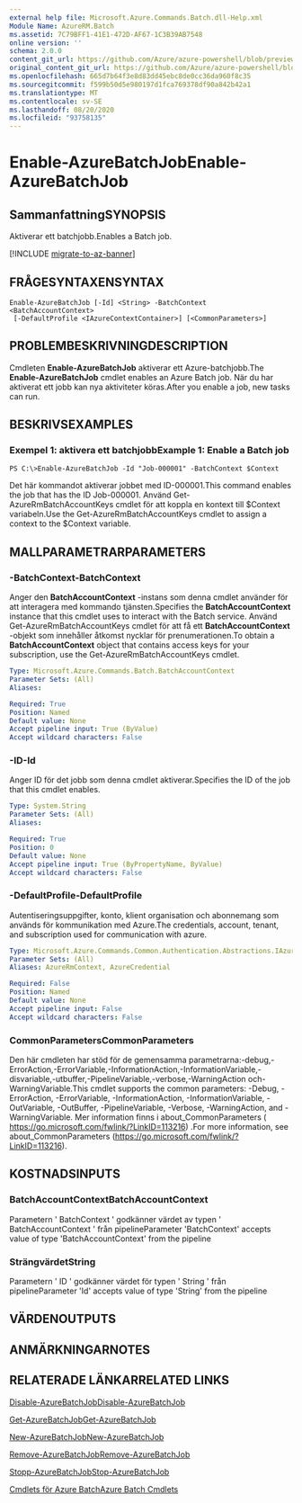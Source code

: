```yaml
---
external help file: Microsoft.Azure.Commands.Batch.dll-Help.xml
Module Name: AzureRM.Batch
ms.assetid: 7C79BFF1-41E1-472D-AF67-1C3B39AB7548
online version: ''
schema: 2.0.0
content_git_url: https://github.com/Azure/azure-powershell/blob/preview/src/ResourceManager/AzureBatch/Commands.Batch/help/Enable-AzureBatchJob.md
original_content_git_url: https://github.com/Azure/azure-powershell/blob/preview/src/ResourceManager/AzureBatch/Commands.Batch/help/Enable-AzureBatchJob.md
ms.openlocfilehash: 665d7b64f3e8d83dd45ebc8de0cc36da960f8c35
ms.sourcegitcommit: f599b50d5e980197d1fca769378df90a842b42a1
ms.translationtype: MT
ms.contentlocale: sv-SE
ms.lasthandoff: 08/20/2020
ms.locfileid: "93758135"
---
```

# <span data-ttu-id="6c66d-101">Enable-AzureBatchJob</span><span class="sxs-lookup"><span data-stu-id="6c66d-101">Enable-AzureBatchJob</span></span>

## <span data-ttu-id="6c66d-102">Sammanfattning</span><span class="sxs-lookup"><span data-stu-id="6c66d-102">SYNOPSIS</span></span>
<span data-ttu-id="6c66d-103">Aktiverar ett batchjobb.</span><span class="sxs-lookup"><span data-stu-id="6c66d-103">Enables a Batch job.</span></span>

[!INCLUDE [migrate-to-az-banner](../../includes/migrate-to-az-banner.md)]

## <span data-ttu-id="6c66d-104">FRÅGESYNTAXEN</span><span class="sxs-lookup"><span data-stu-id="6c66d-104">SYNTAX</span></span>

```
Enable-AzureBatchJob [-Id] <String> -BatchContext <BatchAccountContext>
 [-DefaultProfile <IAzureContextContainer>] [<CommonParameters>]
```

## <span data-ttu-id="6c66d-105">PROBLEMBESKRIVNING</span><span class="sxs-lookup"><span data-stu-id="6c66d-105">DESCRIPTION</span></span>
<span data-ttu-id="6c66d-106">Cmdleten **Enable-AzureBatchJob** aktiverar ett Azure-batchjobb.</span><span class="sxs-lookup"><span data-stu-id="6c66d-106">The **Enable-AzureBatchJob** cmdlet enables an Azure Batch job.</span></span>
<span data-ttu-id="6c66d-107">När du har aktiverat ett jobb kan nya aktiviteter köras.</span><span class="sxs-lookup"><span data-stu-id="6c66d-107">After you enable a job, new tasks can run.</span></span>

## <span data-ttu-id="6c66d-108">BESKRIVS</span><span class="sxs-lookup"><span data-stu-id="6c66d-108">EXAMPLES</span></span>

### <span data-ttu-id="6c66d-109">Exempel 1: aktivera ett batchjobb</span><span class="sxs-lookup"><span data-stu-id="6c66d-109">Example 1: Enable a Batch job</span></span>
```
PS C:\>Enable-AzureBatchJob -Id "Job-000001" -BatchContext $Context
```

<span data-ttu-id="6c66d-110">Det här kommandot aktiverar jobbet med ID-000001.</span><span class="sxs-lookup"><span data-stu-id="6c66d-110">This command enables the job that has the ID Job-000001.</span></span>
<span data-ttu-id="6c66d-111">Använd Get-AzureRmBatchAccountKeys cmdlet för att koppla en kontext till $Context variabeln.</span><span class="sxs-lookup"><span data-stu-id="6c66d-111">Use the Get-AzureRmBatchAccountKeys cmdlet to assign a context to the $Context variable.</span></span>

## <span data-ttu-id="6c66d-112">MALLPARAMETRAR</span><span class="sxs-lookup"><span data-stu-id="6c66d-112">PARAMETERS</span></span>

### <span data-ttu-id="6c66d-113">-BatchContext</span><span class="sxs-lookup"><span data-stu-id="6c66d-113">-BatchContext</span></span>
<span data-ttu-id="6c66d-114">Anger den **BatchAccountContext** -instans som denna cmdlet använder för att interagera med kommando tjänsten.</span><span class="sxs-lookup"><span data-stu-id="6c66d-114">Specifies the **BatchAccountContext** instance that this cmdlet uses to interact with the Batch service.</span></span>
<span data-ttu-id="6c66d-115">Använd Get-AzureRmBatchAccountKeys cmdlet för att få ett **BatchAccountContext** -objekt som innehåller åtkomst nycklar för prenumerationen.</span><span class="sxs-lookup"><span data-stu-id="6c66d-115">To obtain a **BatchAccountContext** object that contains access keys for your subscription, use the Get-AzureRmBatchAccountKeys cmdlet.</span></span>

```yaml
Type: Microsoft.Azure.Commands.Batch.BatchAccountContext
Parameter Sets: (All)
Aliases: 

Required: True
Position: Named
Default value: None
Accept pipeline input: True (ByValue)
Accept wildcard characters: False
```

### <span data-ttu-id="6c66d-116">-ID</span><span class="sxs-lookup"><span data-stu-id="6c66d-116">-Id</span></span>
<span data-ttu-id="6c66d-117">Anger ID för det jobb som denna cmdlet aktiverar.</span><span class="sxs-lookup"><span data-stu-id="6c66d-117">Specifies the ID of the job that this cmdlet enables.</span></span>

```yaml
Type: System.String
Parameter Sets: (All)
Aliases: 

Required: True
Position: 0
Default value: None
Accept pipeline input: True (ByPropertyName, ByValue)
Accept wildcard characters: False
```

### <span data-ttu-id="6c66d-118">-DefaultProfile</span><span class="sxs-lookup"><span data-stu-id="6c66d-118">-DefaultProfile</span></span>
<span data-ttu-id="6c66d-119">Autentiseringsuppgifter, konto, klient organisation och abonnemang som används för kommunikation med Azure.</span><span class="sxs-lookup"><span data-stu-id="6c66d-119">The credentials, account, tenant, and subscription used for communication with azure.</span></span>

```yaml
Type: Microsoft.Azure.Commands.Common.Authentication.Abstractions.IAzureContextContainer
Parameter Sets: (All)
Aliases: AzureRmContext, AzureCredential

Required: False
Position: Named
Default value: None
Accept pipeline input: False
Accept wildcard characters: False
```

### <span data-ttu-id="6c66d-120">CommonParameters</span><span class="sxs-lookup"><span data-stu-id="6c66d-120">CommonParameters</span></span>
<span data-ttu-id="6c66d-121">Den här cmdleten har stöd för de gemensamma parametrarna:-debug,-ErrorAction,-ErrorVariable,-InformationAction,-InformationVariable,-disvariable,-utbuffer,-PipelineVariable,-verbose,-WarningAction och-WarningVariable.</span><span class="sxs-lookup"><span data-stu-id="6c66d-121">This cmdlet supports the common parameters: -Debug, -ErrorAction, -ErrorVariable, -InformationAction, -InformationVariable, -OutVariable, -OutBuffer, -PipelineVariable, -Verbose, -WarningAction, and -WarningVariable.</span></span> <span data-ttu-id="6c66d-122">Mer information finns i about_CommonParameters ( https://go.microsoft.com/fwlink/?LinkID=113216) .</span><span class="sxs-lookup"><span data-stu-id="6c66d-122">For more information, see about_CommonParameters (https://go.microsoft.com/fwlink/?LinkID=113216).</span></span>

## <span data-ttu-id="6c66d-123">KOSTNADS</span><span class="sxs-lookup"><span data-stu-id="6c66d-123">INPUTS</span></span>

### <span data-ttu-id="6c66d-124">BatchAccountContext</span><span class="sxs-lookup"><span data-stu-id="6c66d-124">BatchAccountContext</span></span>
<span data-ttu-id="6c66d-125">Parametern ' BatchContext ' godkänner värdet av typen ' BatchAccountContext ' från pipeline</span><span class="sxs-lookup"><span data-stu-id="6c66d-125">Parameter 'BatchContext' accepts value of type 'BatchAccountContext' from the pipeline</span></span>

### <span data-ttu-id="6c66d-126">Strängvärdet</span><span class="sxs-lookup"><span data-stu-id="6c66d-126">String</span></span>
<span data-ttu-id="6c66d-127">Parametern ' ID ' godkänner värdet för typen ' String ' från pipeline</span><span class="sxs-lookup"><span data-stu-id="6c66d-127">Parameter 'Id' accepts value of type 'String' from the pipeline</span></span>

## <span data-ttu-id="6c66d-128">VÄRDEN</span><span class="sxs-lookup"><span data-stu-id="6c66d-128">OUTPUTS</span></span>

## <span data-ttu-id="6c66d-129">ANMÄRKNINGAR</span><span class="sxs-lookup"><span data-stu-id="6c66d-129">NOTES</span></span>

## <span data-ttu-id="6c66d-130">RELATERADE LÄNKAR</span><span class="sxs-lookup"><span data-stu-id="6c66d-130">RELATED LINKS</span></span>

[<span data-ttu-id="6c66d-131">Disable-AzureBatchJob</span><span class="sxs-lookup"><span data-stu-id="6c66d-131">Disable-AzureBatchJob</span></span>](./Disable-AzureBatchJob.md)

[<span data-ttu-id="6c66d-132">Get-AzureBatchJob</span><span class="sxs-lookup"><span data-stu-id="6c66d-132">Get-AzureBatchJob</span></span>](./Get-AzureBatchJob.md)

[<span data-ttu-id="6c66d-133">New-AzureBatchJob</span><span class="sxs-lookup"><span data-stu-id="6c66d-133">New-AzureBatchJob</span></span>](./New-AzureBatchJob.md)

[<span data-ttu-id="6c66d-134">Remove-AzureBatchJob</span><span class="sxs-lookup"><span data-stu-id="6c66d-134">Remove-AzureBatchJob</span></span>](./Remove-AzureBatchJob.md)

[<span data-ttu-id="6c66d-135">Stopp-AzureBatchJob</span><span class="sxs-lookup"><span data-stu-id="6c66d-135">Stop-AzureBatchJob</span></span>](./Stop-AzureBatchJob.md)

[<span data-ttu-id="6c66d-136">Cmdlets för Azure Batch</span><span class="sxs-lookup"><span data-stu-id="6c66d-136">Azure Batch Cmdlets</span></span>](./AzureRM.Batch.md)


